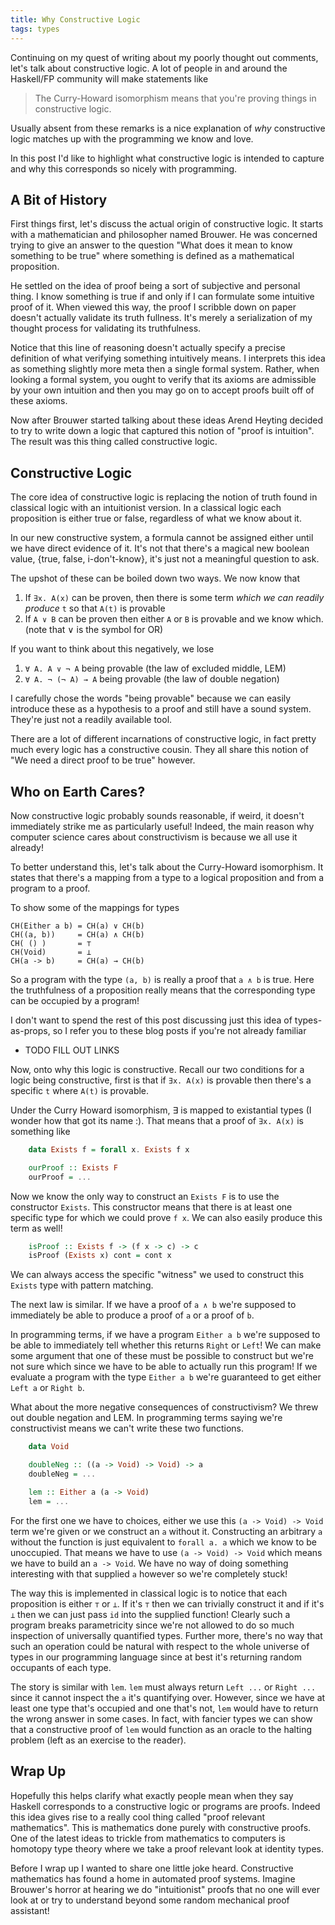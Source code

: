 ```yaml
---
title: Why Constructive Logic
tags: types
---
```


Continuing on my quest of writing about my poorly thought out
comments, let's talk about constructive logic. A lot of people in and
around the Haskell/FP community will make statements like

> The Curry-Howard isomorphism means that you're proving things in
> constructive logic.

Usually absent from these remarks is a nice explanation of *why*
constructive logic matches up with the programming we know and love.

In this post I'd like to highlight what constructive logic is intended
to capture and why this corresponds so nicely with programming.

## A Bit of History

First things first, let's discuss the actual origin of constructive
logic. It starts with a mathematician and philosopher named
Brouwer. He was concerned trying to give an answer to the question
"What does it mean to know something to be true" where something is
defined as a mathematical proposition.

He settled on the idea of proof being a sort of subjective and
personal thing. I know something is true if and only if I can
formulate some intuitive proof of it. When viewed this way, the proof
I scribble down on paper doesn't actually validate its truth
fullness. It's merely a serialization of my thought process for
validating its truthfulness.

Notice that this line of reasoning doesn't actually specify a precise
definition of what verifying something intuitively means. I interprets
this idea as something slightly more meta then a single formal
system. Rather, when looking a formal system, you ought to verify that
its axioms are admissible by your own intuition and then you may go on
to accept proofs built off of these axioms.

Now after Brouwer started talking about these ideas Arend Heyting
decided to try to write down a logic that captured this notion of
"proof is intuition". The result was this thing called constructive
logic.

## Constructive Logic

The core idea of constructive logic is replacing the notion of truth
found in classical logic with an intuitionist version. In a classical
logic each proposition is either true or false, regardless of what we
know about it.

In our new constructive system, a formula cannot be assigned either
until we have direct evidence of it. It's not that there's a magical
new boolean value, {true, false, i-don't-know}, it's just not a
meaningful question to ask.

The upshot of these can be boiled down two ways. We now know that

 1. If `∃x. A(x)` can be proven, then there is some term *which we can
    readily produce* `t` so that `A(t)` is provable
 2. If `A ∨ B` can be proven then either `A` or `B` is provable and we
    know which. (note that ∨ is the symbol for OR)

If you want to think about this negatively, we lose

 1. `∀ A. A ∨ ¬ A` being provable (the law of excluded middle, LEM)
 2. `∀ A. ¬ (¬ A) → A` being provable (the law of double negation)

I carefully chose the words "being provable" because we can easily
introduce these as a hypothesis to a proof and still have a sound
system. They're just not a readily available tool.

There are a lot of different incarnations of constructive logic, in
fact pretty much every logic has a constructive cousin. They all share
this notion of "We need a direct proof to be true" however.

## Who on Earth Cares?

Now constructive logic probably sounds reasonable, if weird, it
doesn't immediately strike me as particularly useful! Indeed, the main
reason why computer science cares about constructivism is because we
all use it already!

To better understand this, let's talk about the Curry-Howard
isomorphism. It states that there's a mapping from a type to a logical
proposition and from a program to a proof.

To show some of the mappings for types

    CH(Either a b) = CH(a) ∨ CH(b)
    CH((a, b))     = CH(a) ∧ CH(b)
    CH( () )       = ⊤
    CH(Void)       = ⊥
    CH(a -> b)     = CH(a) → CH(b)

So a program with the type `(a, b)` is really a proof that `a ∧ b` is
true. Here the truthfulness of a proposition really means that the
corresponding type can be occupied by a program!

I don't want to spend the rest of this post discussing just this idea
of types-as-props, so I refer you to these blog posts if you're not
already familiar

 - TODO FILL OUT LINKS

Now, onto why this logic is constructive. Recall our two conditions
for a logic being constructive, first is that if `∃x. A(x)` is provable
then there's a specific `t` where `A(t)` is provable.

Under the Curry Howard isomorphism, ∃ is mapped to existantial types
(I wonder how that got its name :). That means that a proof of
`∃x. A(x)` is something like


``` haskell
    data Exists f = forall x. Exists f x

    ourProof :: Exists F
    ourProof = ...
```

Now we know the only way to construct an `Exists F` is to use the
constructor `Exists`. This constructor means that there is at least
one specific type for which we could prove `f x`. We can also easily
produce this term as well!

``` haskell
    isProof :: Exists f -> (f x -> c) -> c
    isProof (Exists x) cont = cont x
```

We can always access the specific "witness" we used to construct this
`Exists` type with pattern matching.

The next law is similar. If we have a proof of `a ∧ b` we're supposed
to immediately be able to produce a proof of `a` or a proof of `b`.

In programming terms, if we have a program `Either a b` we're supposed
to be able to immediately tell whether this returns `Right` or `Left`!
We can make some argument that one of these must be possible to
construct but we're not sure which since we have to be able to
actually run this program! If we evaluate a program with the type
`Either a b` we're guaranteed to get either `Left a` or `Right b`.

What about the more negative consequences of constructivism? We threw
out double negation and LEM. In programming terms saying we're
constructivist means we can't write these two functions.

``` haskell
    data Void

    doubleNeg :: ((a -> Void) -> Void) -> a
    doubleNeg = ...

    lem :: Either a (a -> Void)
    lem = ...
```

For the first one we have to choices, either we use this
`(a -> Void) -> Void` term we're given or we construct an `a` without
it. Constructing an arbitrary `a` without the function is just
equivalent to `forall a. a` which we know to be unoccupied. That means
we have to use `(a -> Void) -> Void` which means we have to build an
`a -> Void`. We have no way of doing something interesting with that
supplied `a` however so we're completely stuck!

The way this is implemented in classical logic is to notice that each
proposition is either `⊤` or `⊥`. If it's `⊤` then we can trivially
construct it and if it's `⊥` then we can just pass `id` into the
supplied function! Clearly such a program breaks parametricity since
we're not allowed to do so much inspection of universally quantified
types. Further more, there's no way that such an operation could be
natural with respect to the whole universe of types in our programming
language since at best it's returning random occupants of each type.

The story is similar with `lem`. `lem` must always return `Left ...`
or `Right ...` since it cannot inspect the `a` it's quantifying
over. However, since we have at least one type that's occupied and one
that's not, `lem` would have to return the wrong answer in some
cases. In fact, with fancier types we can show that a constructive
proof of `lem` would function as an oracle to the halting problem
(left as an exercise to the reader).

## Wrap Up

Hopefully this helps clarify what exactly people mean when they say
Haskell corresponds to a constructive logic or programs are
proofs. Indeed this idea gives rise to a really cool thing called
"proof relevant mathematics". This is mathematics done purely with
constructive proofs. One of the latest ideas to trickle from
mathematics to computers is homotopy type theory where we take a proof
relevant look at identity types.

Before I wrap up I wanted to share one little joke heard. Constructive
mathematics has found a home in automated proof systems. Imagine
Brouwer's horror at hearing we do "intuitionist" proofs that no one
will ever look at or try to understand beyond some random mechanical
proof assistant!
